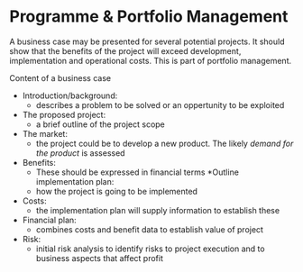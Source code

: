 # Programme & Portfolio Management

A business case may be presented for several potential projects. It should show
that the benefits of the project will exceed development, implementation and 
operational costs. This is part of portfolio management. 

Content of a business case
* Introduction/background:
  * describes a problem to be solved or an oppertunity to be exploited
* The proposed project:
  * a brief outline of the project scope
* The market:
  * the project could be to develop a new product. The likely *demand for the 
    product* is assessed
* Benefits:
  * These should be expressed in financial terms
*Outline implementation plan:
  * how the project is going to be implemented
* Costs:
  * the implementation plan will supply information to establish these
* Financial plan:
  * combines costs and benefit data to establish value of project
* Risk:
  * initial risk analysis to identify risks to project execution and to business
    aspects that affect profit


